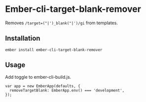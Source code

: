 # Ember-cli-target-blank-remover

Removes `/target=("|')_blank("|')/gi` from templates.

## Installation

`ember install ember-cli-target-blank-remover`

## Usage
Add toggle to ember-cli-build.js.
```
var app = new EmberApp(defaults, {
  removeTargetBlank: EmberApp.env() === 'development',
});
```